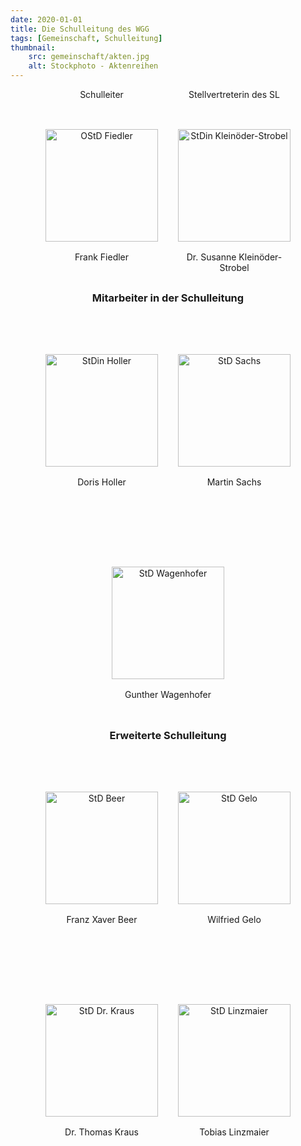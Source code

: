 ```yaml
---
date: 2020-01-01
title: Die Schulleitung des WGG
tags: [Gemeinschaft, Schulleitung]
thumbnail: 
    src: gemeinschaft/akten.jpg
    alt: Stockphoto - Aktenreihen
---
```


<!-- Schulleiter and Stellvertreterin -->
<div class="row">
    <div class="person">
        <div class="title">Schulleiter</div>
        <img src="/images/schulleitung/Fiedler.jpg" alt="OStD Fiedler">
        <div class="name">Frank Fiedler</div>
    </div>
    <div class="person">
        <div class="title">Stellvertreterin des SL</div>
        <img src="/images/schulleitung/kleinoeder.jpg" alt="StDin Kleinöder-Strobel">
        <div class="name">Dr. Susanne Kleinöder-Strobel</div>
    </div>
</div>

<h3>Mitarbeiter in der Schulleitung</h3>

<div class="row">
    <div class="person">
        <img src="/images/schulleitung/holler.jpg" alt="StDin Holler">
        <div class="name">Doris Holler</div>
    </div>
    <div class="person">
        <img src="/images/schulleitung/sachs.jpg" alt="StD Sachs">
        <div class="name">Martin Sachs</div>
    </div>
    <div class="person">
        <img src="/images/schulleitung/wagenhofer.jpg" alt="StD Wagenhofer">
        <div class="name">Gunther Wagenhofer</div>
    </div>
</div>

<h3>Erweiterte Schulleitung</h3>

<div class="row">
    <div class="person">
        <img src="/images/schulleitung/bfx.jpg" alt="StD Beer">
        <div class="name">Franz Xaver Beer</div>
    </div>
    <div class="person">
        <img src="/images/schulleitung/gw.jpg" alt="StD Gelo">
        <div class="name">Wilfried Gelo</div>
    </div>
    <div class="person">
        <img src="/images/schulleitung/kt.jpg" alt="StD Dr. Kraus">
        <div class="name">Dr. Thomas Kraus</div>
    </div>
    <div class="person">
        <img src="/images/schulleitung/lt.jpg" alt="StD Linzmaier">
        <div class="name">Tobias Linzmaier</div>
    </div>
</div>

<style>
    h3 {
        text-align: center;
        margin: 1rem 0;
    }

    .row {
        display: flex;
        justify-content: center;
        flex-wrap: wrap;
        gap: 2rem;
    }

    .person {
        width: 180px;
        display: grid;
        grid-template-rows: 3rem 180px 3rem; /* title, image, name structure */
        gap: 1rem;
        text-align: center;
    }

    .row > .person > .title {
        grid-row: 1;
    }
        

    .row > .person > img {
        grid-row: 2;
        margin: 0;
        width: 100%;
        max-width: 180px;
        height: auto;
        margin 0
    }

    .row > .person > .name {
        grid-row: 3;
    }

    .title, .name {
        margin: 0;
    }
</style>
